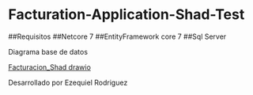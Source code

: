 # Facturation-Application-Shad-Test

##Requisitos
##Netcore 7
##EntityFramework core 7
##Sql Server



Diagrama base de datos

[Facturacion_Shad drawio](https://github.com/Erodriguezdev/Facturation-Application-Shad-Test/assets/61694328/1b4e9306-eafd-4e3e-966c-1b9d6ceab877)

Desarrollado por Ezequiel Rodriguez
